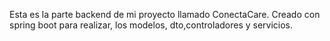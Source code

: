 Esta es la parte backend de mi proyecto llamado ConectaCare. Creado con spring boot para realizar, los modelos, dto,controladores y servicios.

